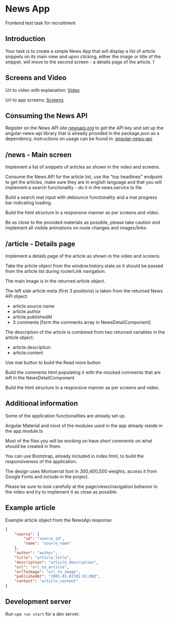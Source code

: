# News App

Frontend test task for recruitment

## Introduction

Your task is to create a simple News App that will display a list of
article snippets on its main view and upon clicking, either the image or title
of the snippet, will move to the second screen - a details page of the article.
1
## Screens and Video

Url to video with explanation:
[Video](https://www.loom.com/share/625ea39129b54cc5a4a70896172f3612)

Url to app screens:
[Screens](https://drive.google.com/drive/folders/1MDTkRF2wZ-FBKjMXu5bn1DEprhABiA4N)

## Consuming the News API

Register on the News API site [newsapi.org](https://newsapi.org/) to get the API key and set up
the angular-news-api library that is already provided in the package.json as a
dependency, instructions on usage can be found in:
[angular-news-api](https://www.npmjs.com/package/angular-news-api)

## /news - Main screen

Implement a list of snippets of articles as shown in the video and screens.

Consume the News API for the article list, use the "top headlines" endpoint
to get the articles, make sure they are in english language and that you will
implement a search functionality - do it in the news.service.ts file


Build a search mat input with debounce functionality and a mat progress bar indicating
loading.

Build the html structure in a responsive manner as per screens and video.

Be as close to the provided materials as possible, please take caution and implement
all visible animations on route changes and images/links

## /article - Details page

Implement a details page of the article as shown in the video and screens.

Take the article object from the window.history.state as it should be passed
from the article list during routerLink navigation.

The main image is in the returned article object.

The left side article meta (first 3 positions) is taken from the returned News API object:
* article.source.name
* article.author
* article.publishedAt
* 3 comments [form the comments array in NewsDetailComponent]

The description of the article is combined from two returned variables in
the article object:
* article.description
* article.content

Use mat button to build the Read more button

Build the comments html populating it with the mocked comments
that are left in the NewsDetailComponent

Build the html structure in a responsive manner as per screens and video.

## Additional information

Some of the application functionalities are already set up.

Angular Material and most of the modules used in the app already reside
in the app.module.ts

Most of the files you will be working on have short comments on what should be
created in them.

You can use Bootstrap, already included in index.html, to build the responsiveness
of the application.

The design uses Montserrat font in 300,400,500 weights, access it from Google Fonts
and include in the project.

Please be sure to look carefully at the page/views/navigation behavior in the video and try to implement
it as close as possible.

## Example article

Example article object from the NewsApi response:

```json
{
    "source": {
        "id": "source_id",
        "name": "source_name"
    },
    "author": "author",
    "title": "article_title",
    "description": "article_description",
    "url": "url_to_article",
    "urlToImage": "url_to_image",
    "publishedAt": "2001-01-01T01:01:00Z",
    "content": "article_content"
}
```

## Development server

Run `npm run start` for a dev server.
